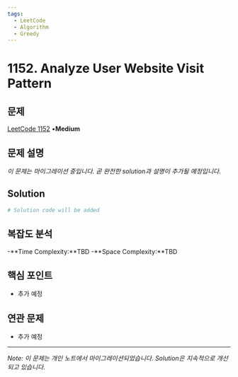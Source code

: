 ```yaml
---
tags:
  - LeetCode
  - Algorithm
  - Greedy
---
```


# 1152. Analyze User Website Visit Pattern

## 문제

[LeetCode 1152](https://leetcode.com/problems/analyze-user-website-visit-pattern/description/) •**Medium**

## 문제 설명

*이 문제는 마이그레이션 중입니다. 곧 완전한 solution과 설명이 추가될 예정입니다.*

## Solution

```python
# Solution code will be added
```

## 복잡도 분석

-**Time Complexity:**TBD
-**Space Complexity:**TBD

## 핵심 포인트

- 추가 예정

## 연관 문제

- 추가 예정

---

*Note: 이 문제는 개인 노트에서 마이그레이션되었습니다. Solution은 지속적으로 개선되고 있습니다.*
